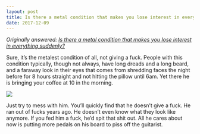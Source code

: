 ```yaml
---
layout: post
title: Is there a metal condition that makes you lose interest in everything suddenly?
date: 2017-12-09
---
```


<p><i>Originally answered: </i><a href="/Is-there-a-metal-condition-that-makes-you-lose-interest-in-everything-suddenly"><i>Is there a metal condition that makes you lose interest in everything suddenly?</i></a></p><p>Sure, it’s the metalest condition of all, not giving a fuck. People with this condition typically, though not always, have long dreads and a long beard, and a faraway look in their eyes that comes from shredding faces the night before for 8 hours straight and not hitting the pillow until 6am. Yet there he is bringing your coffee at 10 in the morning.</p><img src="https://qph.fs.quoracdn.net/main-qimg-057f38f74695018fe41b52ea8ea0a9fc.webp"><p>Just try to mess with him. You’ll quickly find that he doesn’t give a fuck. He ran out of fucks years ago. He doesn’t even know what they look like anymore. If you fed him a fuck, he’d spit that shit out. All he cares about now is putting more pedals on his board to piss off the guitarist.</p>
